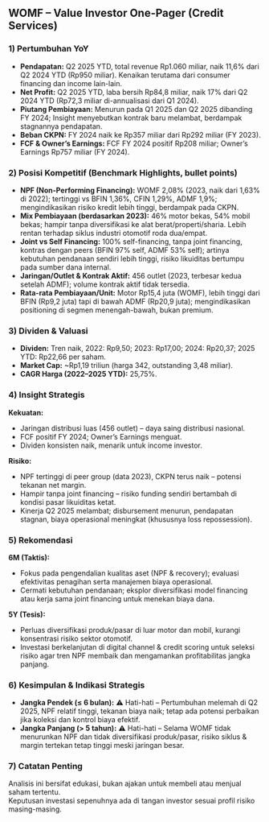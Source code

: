 ## WOMF – Value Investor One-Pager (Credit Services)

### 1) Pertumbuhan YoY
- **Pendapatan:** Q2 2025 YTD, total revenue Rp1.060 miliar, naik 11,6% dari Q2 2024 YTD (Rp950 miliar). Kenaikan terutama dari consumer financing dan income lain-lain.
- **Net Profit:** Q2 2025 YTD, laba bersih Rp84,8 miliar, naik 17% dari Q2 2024 YTD (Rp72,3 miliar di-annualisasi dari Q1 2024).
- **Piutang Pembiayaan:** Menurun pada Q1 2025 dan Q2 2025 dibanding FY 2024; Insight menyebutkan kontrak baru melambat, berdampak stagnannya pendapatan.
- **Beban CKPN:** FY 2024 naik ke Rp357 miliar dari Rp292 miliar (FY 2023).
- **FCF & Owner’s Earnings:** FCF FY 2024 positif Rp208 miliar; Owner’s Earnings Rp757 miliar (FY 2024).

### 2) Posisi Kompetitif (Benchmark Highlights, bullet points)
- **NPF (Non-Performing Financing):** WOMF 2,08% (2023, naik dari 1,63% di 2022); tertinggi vs BFIN 1,36%, CFIN 1,29%, ADMF 1,9%; mengindikasikan risiko kredit lebih tinggi, berdampak pada CKPN.
- **Mix Pembiayaan (berdasarkan 2023):** 46% motor bekas, 54% mobil bekas; hampir tanpa diversifikasi ke alat berat/properti/sharia. Lebih rentan terhadap siklus industri otomotif roda dua/empat.
- **Joint vs Self Financing:** 100% self-financing, tanpa joint financing, kontras dengan peers (BFIN 97% self, ADMF 53% self); artinya kebutuhan pendanaan sendiri lebih tinggi, risiko likuiditas bertumpu pada sumber dana internal.
- **Jaringan/Outlet & Kontrak Aktif:** 456 outlet (2023, terbesar kedua setelah ADMF); volume kontrak aktif tidak tersedia.
- **Rata-rata Pembiayaan/Unit:** Motor Rp15,4 juta (WOMF), lebih tinggi dari BFIN (Rp9,2 juta) tapi di bawah ADMF (Rp20,9 juta); mengindikasikan positioning di segmen menengah-bawah, bukan premium.

### 3) Dividen & Valuasi
- **Dividen:** Tren naik, 2022: Rp9,50; 2023: Rp17,00; 2024: Rp20,37; 2025 YTD: Rp22,66 per saham.
- **Market Cap:** ~Rp1,19 triliun (harga 342, outstanding 3,48 miliar).
- **CAGR Harga (2022–2025 YTD):** 25,75%.

### 4) Insight Strategis
**Kekuatan:**  
- Jaringan distribusi luas (456 outlet) – daya saing distribusi nasional.
- FCF positif FY 2024; Owner’s Earnings menguat.
- Dividen konsisten naik, menarik untuk income investor.

**Risiko:**  
- NPF tertinggi di peer group (data 2023), CKPN terus naik – potensi tekanan net margin.
- Hampir tanpa joint financing – risiko funding sendiri bertambah di kondisi pasar likuiditas ketat.
- Kinerja Q2 2025 melambat; disbursement menurun, pendapatan stagnan, biaya operasional meningkat (khususnya loss repossession).

### 5) Rekomendasi
**6M (Taktis):**  
- Fokus pada pengendalian kualitas aset (NPF & recovery); evaluasi efektivitas penagihan serta manajemen biaya operasional.
- Cermati kebutuhan pendanaan; eksplor diversifikasi model financing atau kerja sama joint financing untuk menekan biaya dana.

**5Y (Tesis):**  
- Perluas diversifikasi produk/pasar di luar motor dan mobil, kurangi konsentrasi risiko sektor otomotif.
- Investasi berkelanjutan di digital channel & credit scoring untuk seleksi risiko agar tren NPF membaik dan mengamankan profitabilitas jangka panjang.

### 6) Kesimpulan & Indikasi Strategis
- **Jangka Pendek (≤ 6 bulan):** ⚠️ Hati-hati – Pertumbuhan melemah di Q2 2025, NPF relatif tinggi, tekanan biaya naik; tetap ada potensi perbaikan jika koleksi dan kontrol biaya efektif.
- **Jangka Panjang (> 5 tahun):** ⚠️ Hati-hati – Selama WOMF tidak menurunkan NPF dan tidak diversifikasi produk/pasar, risiko siklus & margin tertekan tetap tinggi meski jaringan besar.

### 7) Catatan Penting
Analisis ini bersifat edukasi, bukan ajakan untuk membeli atau menjual saham tertentu.  
Keputusan investasi sepenuhnya ada di tangan investor sesuai profil risiko masing-masing.